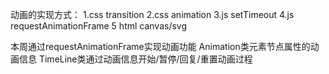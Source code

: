 
动画的实现方式：
1.css  transition
2.css  animation
3.js   setTimeout
4.js   requestAnimationFrame
5 html canvas/svg


本周通过requestAnimationFrame实现动画功能
Animation类元素节点属性的动画信息
TimeLine类通过动画信息开始/暂停/回复/重置动画过程


